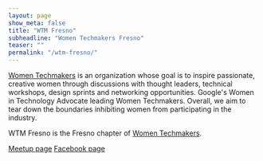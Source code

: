 ```yaml
---
layout: page
show_meta: false
title: "WTM Fresno"
subheadline: "Women Techmakers Fresno"
teaser: ""
permalink: "/wtm-fresno/"
---
```

[Women Techmakers][1] is an organization whose goal is to inspire passionate, creative women through discussions with thought leaders, technical workshops, design sprints and networking opportunities. Google's Women in Technology Advocate leading Women Techmakers. Overall, we aim to tear down the boundaries inhibiting women from participating in the industry.

WTM Fresno is the Fresno chapter of [Women Techmakers][1].

<a class="radius button small" href="https://www.meetup.com/womentechmakersfresno/">Meetup page</a>
<a class="radius button small" href="http://www.facebook.com/wtmfresno/">Facebook page</a>

 [1]: https://www.womentechmakers.com/
